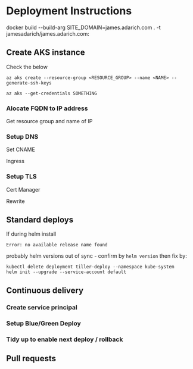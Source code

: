 # Deployment Instructions

docker build --build-arg SITE_DOMAIN=james.adarich.com . -t jamesadarich/james.adarich.com:<version>

## Create AKS instance

Check the below

```
az aks create --resource-group <RESOURCE_GROUP> --name <NAME> --generate-ssh-keys

az aks --get-credentials SOMETHING
```

### Alocate FQDN to IP address

Get resource group and name of IP

### Setup DNS

Set CNAME

Ingress

### Setup TLS

Cert Manager

Rewrite

## Standard deploys

If during helm install

```
Error: no available release name found
```

probably helm versions out of sync - confirm by `helm version` then fix by:

```
kubectl delete deployment tiller-deploy --namespace kube-system
helm init --upgrade --service-account default
```

## Continuous delivery

### Create service principal

### Setup Blue/Green Deploy

### Tidy up to enable next deploy / rollback

## Pull requests
